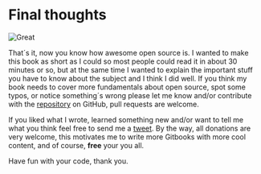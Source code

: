 # Final thoughts

![Great](http://i.imgur.com/6XSNnoA.jpg?2 "Oh yeah")

That´s it, now you know how awesome open source is. I wanted to make this book as short as I could so most people could read it in about 30 minutes or so, but at the same time I wanted to explain the important stuff you have to know about the subject and I think I did well. If you think my book needs to cover more fundamentals about open source, spot some typos, or notice something´s wrong please let me know and/or contribute with the [repository](www.github.com/diegowifi/open-source-fundamentals) on GitHub, pull requests are welcome.

If you liked what I wrote, learned something new and/or want to tell me what you think feel free to send me a [tweet](http://www.twitter.com/Diego_WiFi). By the way, all donations are very welcome, this motivates me to write more Gitbooks with more cool content, and of course, **free** your you all.

Have fun with your code, thank you.
